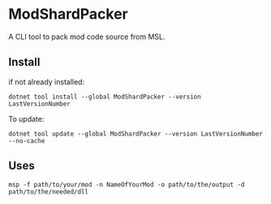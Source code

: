 # ModShardPacker

A CLI tool to pack mod code source from MSL.

## Install

if not already installed:
```shell
dotnet tool install --global ModShardPacker --version LastVersionNumber
```

To update:
```shell
dotnet tool update --global ModShardPacker --version LastVersionNumber --no-cache
```

## Uses

```shell
msp -f path/to/your/mod -n NameOfYourMod -o path/to/the/output -d path/to/the/needed/dll
```